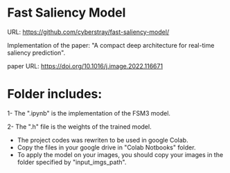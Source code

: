 # Fast Saliency Model
URL: https://github.com/cyberstray/fast-saliency-model/

Implementation of  the paper: "A compact deep architecture for real-time saliency prediction".

paper URL: https://doi.org/10.1016/j.image.2022.116671

# Folder includes:
1- The ".ipynb" is the implementation of the FSM3 model.

2-  The ".h" file is the weights of the trained model.


- The project codes was rewriten to be used in google Colab.
- Copy the files in your google drive in "Colab Notbooks" folder. 
- To apply the model on your images, you should copy your images in the folder specified by "input_imgs_path".
